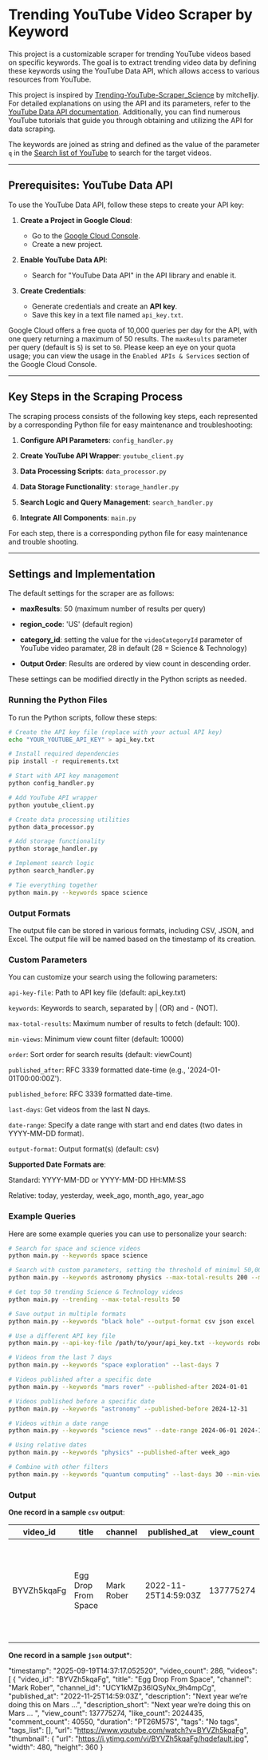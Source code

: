 # Trending YouTube Video Scraper by Keyword

This project is a customizable scraper for trending YouTube videos based on specific keywords. The goal is to extract trending video data by defining these keywords using the YouTube Data API, which allows access to various resources from YouTube.

This project is inspired by [Trending-YouTube-Scraper_Science](https://github.com/LishaTu/Trending-YouTube-Scraper_Science) by mitchelljy. For detailed explanations on using the API and its parameters, refer to the [YouTube Data API documentation](https://developers.google.com/youtube/v3/docs). Additionally, you can find numerous YouTube tutorials that guide you through obtaining and utilizing the API for data scraping.

The keywords are joined as string and defined as the value of the parameter `q` in the [Search list of YouTube](https://developers.google.com/youtube/v3/docs/search/list) to search for the target videos.


---

## Prerequisites: YouTube Data API

To use the YouTube Data API, follow these steps to create your API key:

1. **Create a Project in Google Cloud**:
   - Go to the [Google Cloud Console](https://console.cloud.google.com/).
   - Create a new project.

2. **Enable YouTube Data API**:
   - Search for "YouTube Data API" in the API library and enable it.

3. **Create Credentials**:
   - Generate credentials and create an **API key**.
   - Save this key in a text file named `api_key.txt`.

Google Cloud offers a free quota of 10,000 queries per day for the API, with one query returning a maximum of 50 results. The `maxResults` parameter per query (default is `5`) is set to `50`. Please keep an eye on your quota usage; you can view the usage in the `Enabled APIs & Services` section of the Google Cloud Console.

---

## Key Steps in the Scraping Process

The scraping process consists of the following key steps, each represented by a corresponding Python file for easy maintenance and troubleshooting:

1. **Configure API Parameters**: `config_handler.py`

2. **Create YouTube API Wrapper**: `youtube_client.py`

3. **Data Processing Scripts**: `data_processor.py`

4. **Data Storage Functionality**: `storage_handler.py`

5. **Search Logic and Query Management**: `search_handler.py`

6. **Integrate All Components**: `main.py`

For each step, there is a corresponding python file for easy maintenance and trouble shooting. 

---

## Settings and Implementation

The default settings for the scraper are as follows:

- **maxResults**: 50 (maximum number of results per query)

- **region_code**: 'US' (default region)

- **category_id**: setting the value for the `videoCategoryId` parameter of YouTube video paramater, 28 in default (28 = Science & Technology)

- **Output Order**: Results are ordered by view count in descending order.

These settings can be modified directly in the Python scripts as needed.



### Running the Python Files

To run the Python scripts, follow these steps:

```bash
# Create the API key file (replace with your actual API key)
echo "YOUR_YOUTUBE_API_KEY" > api_key.txt

# Install required dependencies
pip install -r requirements.txt

# Start with API key management
python config_handler.py  

# Add YouTube API wrapper
python youtube_client.py

# Create data processing utilities
python data_processor.py

# Add storage functionality
python storage_handler.py

# Implement search logic
python search_handler.py

# Tie everything together
python main.py --keywords space science
```


### Output Formats

The output file can be stored in various formats, including CSV, JSON, and Excel. The output file will be named based on the timestamp of its creation.



### Custom Parameters

You can customize your search using the following parameters:

`api-key-file`: Path to API key file (default: api_key.txt)

`keywords`: Keywords to search, separated by | (OR) and - (NOT).

`max-total-results`: Maximum number of results to fetch (default: 100).

`min-views`: Minimum view count filter (default: 10000)

`order`: Sort order for search results (default: viewCount)

`published_after`: RFC 3339 formatted date-time (e.g., '2024-01-01T00:00:00Z').

`published_before`: RFC 3339 formatted date-time.

`last-days`: Get videos from the last N days.

`date-range`: Specify a date range with start and end dates (two dates in YYYY-MM-DD format).

`output-format`: Output format(s) (default: csv)


**Supported Date Formats are**:

Standard: YYYY-MM-DD or YYYY-MM-DD HH:MM:SS

Relative: today, yesterday, week_ago, month_ago, year_ago



### Example Queries

Here are some example queries you can use to personalize your search:

```bash
# Search for space and science videos
python main.py --keywords space science

# Search with custom parameters, setting the threshold of minimul 50,000 views and output 200 records
python main.py --keywords astronomy physics --max-total-results 200 --min-views 50000

# Get top 50 trending Science & Technology videos 
python main.py --trending --max-total-results 50

# Save output in multiple formats
python main.py --keywords "black hole" --output-format csv json excel

# Use a different API key file
python main.py --api-key-file /path/to/your/api_key.txt --keywords robotics

# Videos from the last 7 days
python main.py --keywords "space exploration" --last-days 7

# Videos published after a specific date
python main.py --keywords "mars rover" --published-after 2024-01-01

# Videos published before a specific date
python main.py --keywords "astronomy" --published-before 2024-12-31

# Videos within a date range
python main.py --keywords "science news" --date-range 2024-06-01 2024-12-31

# Using relative dates
python main.py --keywords "physics" --published-after week_ago

# Combine with other filters
python main.py --keywords "quantum computing" --last-days 30 --min-views 50000

```

### Output

**One record in a sample `csv` output**:

| video_id      | title                  | channel       | published_at          | view_count | like_count | comment_count | duration  | tags      | thumbnail_url                                            | description                                                                                                                                                                                                                                                                                                                                                                                                                                                                                                                                                                                                                                                                            | url                                          |
|---------------|------------------------|---------------|-----------------------|------------|------------|----------------|-----------|-----------|---------------------------------------------------------|------------------------------------------------------------------------------------------------------------------------------------------------------------------------------------------------------------------------------------------------------------------------------------------------------------------------------------------------------------------------------------------------------------------------------------------------------------------------------------------------------------------------------------------------------------------------------------------------------------------------------------------------------------------------------------------------------------------------------------------------|----------------------------------------------|
| BYVZh5kqaFg   | Egg Drop From Space     | Mark Rober    | 2022-11-25T14:59:03Z | 137775274  | 2024435    | 40550          | PT26M57S  | No tags   | https://i.ytimg.com/vi/BYVZh5kqaFg/hqdefault.jpg    | Next year we’re doing this on Mars. Ask for the CrunchLabs Build Box for Christmas ... | https://www.youtube.com/watch?v=BYVZh5kqaFg |


**One record in a sample `json` output***:

 "timestamp": "2025-09-19T14:37:17.052520",
  "video_count": 286,
  "videos": [
    {
      "video_id": "BYVZh5kqaFg",
      "title": "Egg Drop From Space",
      "channel": "Mark Rober",
      "channel_id": "UCY1kMZp36IQSyNx_9h4mpCg",
      "published_at": "2022-11-25T14:59:03Z",
      "description": "Next year we’re doing this on Mars ...",
      "description_short": "Next year we’re doing this on Mars ... ",
      "view_count": 137775274,
      "like_count": 2024435,
      "comment_count": 40550,
      "duration": "PT26M57S",
      "tags": "No tags",
      "tags_list": [],
      "url": "https://www.youtube.com/watch?v=BYVZh5kqaFg",
      "thumbnail": {
        "url": "https://i.ytimg.com/vi/BYVZh5kqaFg/hqdefault.jpg",
        "width": 480,
        "height": 360
      }
